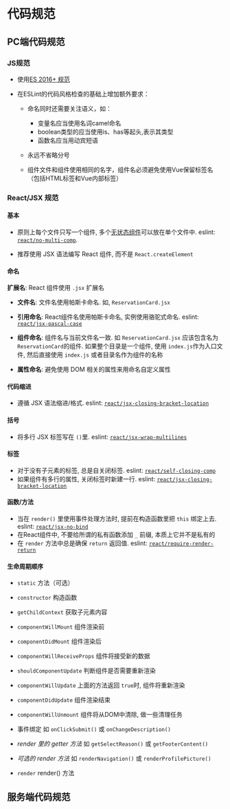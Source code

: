 # 代码规范

## PC端代码规范

### JS规范

- 使用[ES 2016+ 规范](http://kangax.github.io/compat-table/es2016plus/)

- 在ESLint的代码风格检查的基础上增加额外要求：

  - 命名同时还需要关注语义，如：
    - 变量名应当使用名词camel命名
    - boolean类型的应当使用is、has等起头,表示其类型
    - 函数名应当用动宾短语

  - 永远不省略分号
  - 组件文件和组件使用相同的名字，组件名必须避免使用Vue保留标签名（包括HTML标签和Vue内部标签）

### React/JSX 规范

#### 基本

- 原则上每个文件只写一个组件, 多个[无状态组件](https://facebook.github.io/react/docs/reusable-components.html#stateless-functions)可以放在单个文件中. eslint: [`react/no-multi-comp`](https://github.com/yannickcr/eslint-plugin-react/blob/master/docs/rules/no-multi-comp.md#ignorestateless).

- 推荐使用 JSX 语法编写 React 组件, 而不是 `React.createElement`

#### 命名

**扩展名**: React 组件使用 `.jsx` 扩展名

- **文件名**: 文件名使用帕斯卡命名. 如, `ReservationCard.jsx`
- **引用命名**: React组件名使用帕斯卡命名, 实例使用骆驼式命名. eslint: [`react/jsx-pascal-case`](https://github.com/yannickcr/eslint-plugin-react/blob/master/docs/rules/jsx-pascal-case.md)

- **组件命名**: 组件名与当前文件名一致. 如 `ReservationCard.jsx` 应该包含名为 `ReservationCard`的组件. 如果整个目录是一个组件, 使用 `index.js`作为入口文件, 然后直接使用 `index.js` 或者目录名作为组件的名称
- **属性命名**: 避免使用 DOM 相关的属性来用命名自定义属性

#### 代码缩进

- 遵循 JSX 语法缩进/格式. eslint: [`react/jsx-closing-bracket-location`](https://github.com/yannickcr/eslint-plugin-react/blob/master/docs/rules/jsx-closing-bracket-location.md)

#### 括号

- 将多行 JSX 标签写在 `()`里. eslint: [`react/jsx-wrap-multilines`](https://github.com/yannickcr/eslint-plugin-react/blob/master/docs/rules/jsx-wrap-multilines.md)

#### 标签

- 对于没有子元素的标签, 总是自关闭标签. eslint: [`react/self-closing-comp`](https://github.com/yannickcr/eslint-plugin-react/blob/master/docs/rules/self-closing-comp.md)
- 如果组件有多行的属性, 关闭标签时新建一行. eslint: [`react/jsx-closing-bracket-location`](https://github.com/yannickcr/eslint-plugin-react/blob/master/docs/rules/jsx-closing-bracket-location.md)

#### 函数/方法

- 当在 `render()` 里使用事件处理方法时, 提前在构造函数里把 `this` 绑定上去. eslint: [`react/jsx-no-bind`](https://github.com/yannickcr/eslint-plugin-react/blob/master/docs/rules/jsx-no-bind.md)
- 在React组件中, 不要给所谓的私有函数添加 `_` 前缀, 本质上它并不是私有的
- 在 `render` 方法中总是确保 `return` 返回值. eslint: [`react/require-render-return`](https://github.com/yannickcr/eslint-plugin-react/blob/master/docs/rules/require-render-return.md)

#### 生命周期顺序

- `static` 方法（可选）

- `constructor` 构造函数

- `getChildContext` 获取子元素内容

- `componentWillMount` 组件渲染前

- `componentDidMount` 组件渲染后

- `componentWillReceiveProps` 组件将接受新的数据

- `shouldComponentUpdate` 判断组件是否需要重新渲染

- `componentWillUpdate` 上面的方法返回 `true`时, 组件将重新渲染

- `componentDidUpdate` 组件渲染结束

- `componentWillUnmount` 组件将从DOM中清除, 做一些清理任务

- 事件绑定 如 `onClickSubmit()` 或 `onChangeDescription()`

- *render 里的 getter 方法* 如 `getSelectReason()` 或 `getFooterContent()`

- *可选的 render 方法* 如 `renderNavigation()` 或 `renderProfilePicture()`

- `render` render() 方法

## 服务端代码规范


